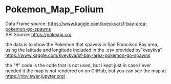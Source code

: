 # Pokemon_Map_Folium
Data Frame source: https://www.kaggle.com/kveykva/sf-bay-area-pokemon-go-spawns  
API Source: https://pokeapi.co/

the data is to show the Pokemon that spawns in San Francisco Bay area, using the latitude and longitude included in the .csv provided by"kveykva" https://www.kaggle.com/kveykva/sf-bay-area-pokemon-go-spawns  


the "#" code is the code that is not used, but i kept just in case I ever needed it
the map is not rendered on on GitHub, but you can see the map at https://nbviewer.jupyter.org/
